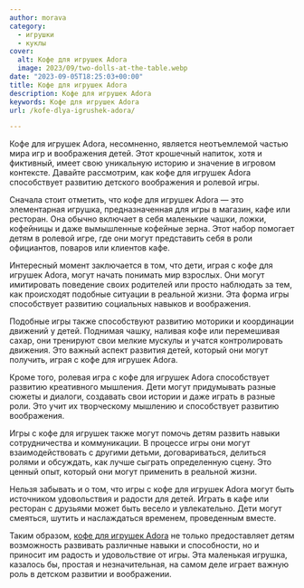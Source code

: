 ```yaml
---
author: morava
category:
  - игрушки
  - куклы
cover:
  alt: Кофе для игрушек Adora
  image: 2023/09/two-dolls-at-the-table.webp
date: "2023-09-05T18:25:03+00:00"
title: Кофе для игрушек Adora
description: Кофе для игрушек Adora
keywords: Кофе для игрушек Adora
url: /kofe-dlya-igrushek-adora/

---
```

Кофе для игрушек Adora, несомненно, является неотъемлемой частью мира игр и воображения детей. Этот крошечный напиток, хотя и фиктивный, имеет свою уникальную историю и значение в игровом контексте. Давайте рассмотрим, как кофе для игрушек Adora способствует развитию детского воображения и ролевой игры.

Сначала стоит отметить, что кофе для игрушек Adora — это элементарная игрушка, предназначенная для игры в магазин, кафе или ресторан. Она обычно включает в себя маленькие чашки, ложки, кофейницы и даже вымышленные кофейные зерна. Этот набор помогает детям в ролевой игре, где они могут представить себя в роли официантов, поваров или клиентов кафе.

Интересный момент заключается в том, что дети, играя с кофе для игрушек Adora, могут начать понимать мир взрослых. Они могут имитировать поведение своих родителей или просто наблюдать за тем, как происходят подобные ситуации в реальной жизни. Эта форма игры способствует развитию социальных навыков и воображения.

Подобные игры также способствуют развитию моторики и координации движений у детей. Поднимая чашку, наливая кофе или перемешивая сахар, они тренируют свои мелкие мускулы и учатся контролировать движения. Это важный аспект развития детей, который они могут получить, играя с кофе для игрушек Adora.

Кроме того, ролевая игра с кофе для игрушек Adora способствует развитию креативного мышления. Дети могут придумывать разные сюжеты и диалоги, создавать свои истории и даже играть в разные роли. Это учит их творческому мышлению и способствует развитию воображения.

Игры с кофе для игрушек также могут помочь детям развить навыки сотрудничества и коммуникации. В процессе игры они могут взаимодействовать с другими детьми, договариваться, делиться ролями и обсуждать, как лучше сыграть определенную сцену. Это ценный опыт, который они могут применить в реальной жизни.

Нельзя забывать и о том, что игры с кофе для игрушек Adora могут быть источником удовольствия и радости для детей. Играть в кафе или ресторан с друзьями может быть весело и увлекательно. Дети могут смеяться, шутить и наслаждаться временем, проведенным вместе.

Таким образом, [кофе для игрушек Adora](https://www.amazon.com/Adora-Calcium-Supplement-Organic-Chocolate/dp/B00OBR6G1U) не только предоставляет детям возможность развивать различные навыки и способности, но и приносит им радость и удовольствие от игры. Эта маленькая игрушка, казалось бы, простая и незначительная, на самом деле играет важную роль в детском развитии и воображении.

